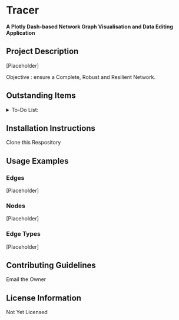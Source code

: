 # Tracer

**A Plotly Dash-based Network Graph Visualisation and Data Editing Application**

## Project Description
[Placeholder]

Objective : ensure a Complete, Robust and Resilient Network.

## Outstanding Items 
<details>
<summary>To-Do List:</summary>

- [ ] In-Work : Added Application Logging

- [ ] To-Do : Update & Test the CRUD Logic and Modals
- [ ] To-Do : Update Network Filters
- [ ] To-Do : Add Network Metrics
- [ ] To-Do : Metrics - Completeness
- [ ] To-Do : Metrics - Robustness
- [ ] To-Do : Metrics - Resilience

- [ ] To-Do : Format Toasts for enhanced Readability

</details>

## Installation Instructions
Clone this Respository 

## Usage Examples

### Edges
[Placeholder]

### Nodes 
[Placeholder]

### Edge Types
[Placeholder]

## Contributing Guidelines
Email the Owner

## License Information
Not Yet Licensed

